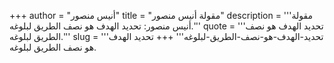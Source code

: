 +++
author = "أنيس منصور"
title = "مقولة أنيس منصور"
description = '''مقولة أنيس منصور: تحديد الهدف هو نصف الطريق لبلوغه.'''
quote = '''تحديد الهدف هو نصف الطريق لبلوغه.'''
slug = '''تحديد-الهدف-هو-نصف-الطريق-لبلوغه'''
+++
تحديد الهدف هو نصف الطريق لبلوغه.
